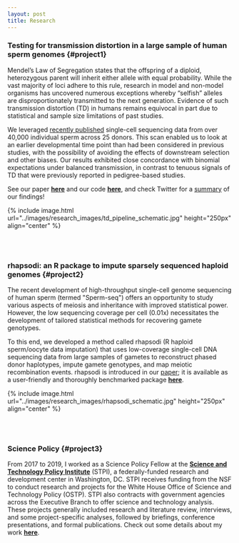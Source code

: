 ```yaml
---
layout: post
title: Research
---
```


### Testing for transmission distortion in a large sample of human sperm genomes  {#project1}
Mendel’s Law of Segregation states that the offspring of a diploid, heterozygous parent will inherit either allele with equal probability. While the vast majority of loci adhere to this rule, research in model and non-model organisms has uncovered numerous exceptions whereby “selfish” alleles are disproportionately transmitted to the next generation. Evidence of such transmission distortion (TD) in humans remains equivocal in part due to statistical and sample size limitations of past studies.

We leveraged [recently published](https://www.ncbi.nlm.nih.gov/pmc/articles/PMC7351608/) single-cell sequencing data from over 40,000 individual sperm across 25 donors. This scan enabled us to look at an earlier developmental time point than had been considered in previous studies, with the possibility of avoiding the effects of downstream selection and other biases. Our results exhibited close concordance with binomial expectations under balanced transmission, in contrast to tenuous signals of TD that were previously reported in pedigree-based studies. 

See our paper **[here](https://doi.org/10.7554/eLife.76383)** and our code **[here](https://github.com/mccoy-lab/transmission-distortion)**, and check Twitter for a [summary](https://twitter.com/saracarioscia/status/1628101974318264321?ref_src=twsrc%5Etfw) of our findings! 

{% include image.html url="../images/research_images/td_pipeline_schematic.jpg" height="250px" align="center" %}


<br>
<br>

### rhapsodi: an R package to impute sparsely sequenced haploid genomes  {#project2}
The recent development of high-throughput single-cell genome sequencing of human sperm (termed "Sperm-seq") offers an opportunity to study various aspects of meiosis and inheritance with improved statistical power. However, the low sequencing coverage per cell (0.01x) necessitates the development of tailored statistical methods for recovering gamete genotypes.

To this end, we developed a method called rhapsodi (R haploid sperm/oocyte data imputation) that uses low-coverage single-cell DNA sequencing data from large samples of gametes to reconstruct phased donor haplotypes, impute gamete genotypes, and map meiotic recombination events. rhapsodi is introduced in our [paper](https://doi.org/10.7554/eLife.76383); it is available as a user-friendly and thoroughly benchmarked package **[here](https://github.com/mccoy-lab/rhapsodi)**. 

{% include image.html url="../images/research_images/rhapsodi_schematic.jpg" height="250px" align="center" %}


<br>
<br>

### Science Policy  {#project3}
From 2017 to 2019, I worked as a Science Policy Fellow at the **[Science and Technology Policy Institute](https://www.ida.org/en/ida-ffrdcs/science-and-technology-policy-institute)** (STPI), a federally-funded research and development center in Washington, DC. STPI receives funding from the NSF to conduct research and projects for the White House Office of Science and Technology Policy (OSTP). STPI also contracts with government agencies across the Executive Branch to offer science and technology analysis. These projects generally included research and literature review, interviews, and some project-specific analyses, followed by briefings, conference presentations, and formal publications. Check out some details about my work **[here](https://scarioscia.github.io/2023-01-25/science-policy)**.

<br />